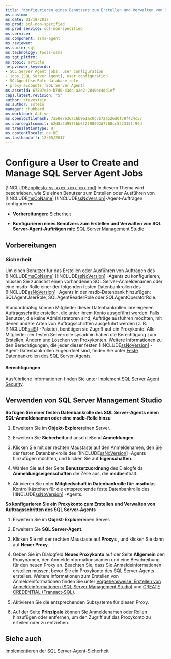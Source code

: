 ```yaml
---
title: "Konfigurieren eines Benutzers zum Erstellen und Verwalten von SQL Server-Agent-Aufträgen | Microsoft-Dokumentation"
ms.custom: 
ms.date: 01/19/2017
ms.prod: sql-non-specified
ms.prod_service: sql-non-specified
ms.service: 
ms.component: ssms-agent
ms.reviewer: 
ms.suite: sql
ms.technology: tools-ssms
ms.tgt_pltfrm: 
ms.topic: article
helpviewer_keywords:
- SQL Server Agent jobs, user configuration
- jobs [SQL Server Agent], user configuration
- SQLAgentUserRole database role
- proxy accounts [SQL Server Agent]
ms.assetid: 67897e3e-b7d0-43dd-a2e2-2840ec4dd1ef
caps.latest.revision: "5"
author: stevestein
ms.author: sstein
manager: jhubbard
ms.workload: Active
ms.openlocfilehash: 7a50e7e36ac6b9e1ac0c7b72a526d0f78f424c57
ms.sourcegitcommit: b2d8a2d95ffbb6f2f98692d7760cc5523151f99d
ms.translationtype: HT
ms.contentlocale: de-DE
ms.lasthandoff: 12/05/2017
---
```

# <a name="configure-a-user-to-create-and-manage-sql-server-agent-jobs"></a>Configure a User to Create and Manage SQL Server Agent Jobs
[!INCLUDE[appliesto-ss-xxxx-xxxx-xxx-md](../../includes/appliesto-ss-xxxx-xxxx-xxx-md.md)] In diesem Thema wird beschrieben, wie Sie einen Benutzer zum Erstellen oder Ausführen von [!INCLUDE[msCoName](../../includes/msconame_md.md)] [!INCLUDE[ssNoVersion](../../includes/ssnoversion_md.md)]-Agent-Aufträgen konfigurieren.  
  
-   **Vorbereitungen:**  [Sicherheit](#Security)  
  
-   **Konfigurieren eines Benutzers zum Erstellen und Verwalten von SQL Server-Agent-Aufträgen mit:**  [SQL Server Management Studio](#SSMS)  
  
## <a name="BeforeYouBegin"></a>Vorbereitungen  
  
### <a name="Security"></a>Sicherheit  
Um einen Benutzer für das Erstellen oder Ausführen von Aufträgen des [!INCLUDE[msCoName](../../includes/msconame_md.md)] [!INCLUDE[ssNoVersion](../../includes/ssnoversion_md.md)] -Agents zu konfigurieren, müssen Sie zunächst einen vorhandenen SQL Server-Anmeldenamen oder eine msdb-Rolle einer der folgenden festen Datenbankrollen des [!INCLUDE[ssNoVersion](../../includes/ssnoversion_md.md)] -Agents in der msdb-Datenbank hinzufügen: SQLAgentUserRole, SQLAgentReaderRole oder SQLAgentOperatorRole.  
  
Standardmäßig können Mitglieder dieser Datenbankrollen ihre eigenen Auftragsschritte erstellen, die unter ihrem Konto ausgeführt werden. Falls Benutzer, die keine Administratoren sind, Aufträge ausführen möchten, mit denen andere Arten von Auftragsschritten ausgeführt werden (z. B. [!INCLUDE[ssIS](../../includes/ssis_md.md)] -Pakete), benötigen sie Zugriff auf ein Proxykonto. Alle Mitglieder der festen Serverrolle sysadmin haben die Berechtigung zum Erstellen, Ändern und Löschen von Proxykonten. Weitere Informationen zu den Berechtigungen, die jeder dieser festen [!INCLUDE[ssNoVersion](../../includes/ssnoversion_md.md)] -Agent-Datenbankrollen zugeordnet sind, finden Sie unter [Feste Datenbankrollen des SQL Server-Agents](../../ssms/agent/sql-server-agent-fixed-database-roles.md).  
  
#### <a name="Permissions"></a>Berechtigungen  
Ausführliche Informationen finden Sie unter [Implement SQL Server Agent Security](../../ssms/agent/implement-sql-server-agent-security.md).  
  
## <a name="SSMS"></a>Verwenden von SQL Server Management Studio  
**So fügen Sie einer festen Datenbankrolle des SQL Server-Agents einen SQL-Anmeldenamen oder eine msdb-Rolle hinzu**  
  
1.  Erweitern Sie im **Objekt-Explorer**einen Server.  
  
2.  Erweitern Sie **Sicherheit**und anschließend **Anmeldungen**.  
  
3.  Klicken Sie mit der rechten Maustaste auf den Anmeldenamen, den Sie der festen Datenbankrolle des [!INCLUDE[ssNoVersion](../../includes/ssnoversion_md.md)] -Agents hinzufügen möchten, und klicken Sie auf **Eigenschaften**.  
  
4.  Wählen Sie auf der Seite **Benutzerzuordnung** des Dialogfelds **Anmeldungseigenschaften** die Zeile aus, die **msdb**enthält.  
  
5.  Aktivieren Sie unter **Mitgliedschaft in Datenbankrolle für: msdb**das Kontrollkästchen für die entsprechende feste Datenbankrolle des [!INCLUDE[ssNoVersion](../../includes/ssnoversion_md.md)] -Agents.  
  
**So konfigurieren Sie ein Proxykonto zum Erstellen und Verwalten von Auftragsschritten des SQL Server-Agents**  
  
1.  Erweitern Sie im **Objekt-Explorer**einen Server.  
  
2.  Erweitern Sie **SQL Server-Agent**.  
  
3.  Klicken Sie mit der rechten Maustaste auf **Proxys** , und klicken Sie dann auf **Neuer Proxy**.  
  
4.  Geben Sie im Dialogfeld **Neues Proxykonto** auf der Seite **Allgemein** den Proxynamen, den Anmeldeinformationsnamen und eine Beschreibung für den neuen Proxy an. Beachten Sie, dass Sie Anmeldeinformationen erstellen müssen, bevor Sie ein Proxykonto des SQL Server-Agents erstellen. Weitere Informationen zum Erstellen von Anmeldeinformationen finden Sie unter [Vorgehensweise: Erstellen von Anmeldeinformationen (SQL Server Management Studio)](http://msdn.microsoft.com/en-us/c1e77e91-2a69-40d9-b8b3-97cffc710586) und [CREATE CREDENTIAL (Transact-SQL)](http://msdn.microsoft.com/en-us/d5e9ae69-41d9-4e46-b13d-404b88a32d9d).  
  
5.  Aktivieren Sie die entsprechenden Subsysteme für diesen Proxy.  
  
6.  Auf der Seite **Prinzipale** können Sie Anmeldenamen oder Rollen hinzufügen oder entfernen, um den Zugriff auf das Proxykonto zu erteilen oder zu entziehen.  
  
## <a name="see-also"></a>Siehe auch  
[Implementieren der SQL Server-Agent-Sicherheit](../../ssms/agent/implement-sql-server-agent-security.md)  
  
